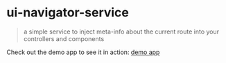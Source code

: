 # ui-navigator-service
> a simple service to inject meta-info about the current route into your controllers and components

Check out the demo app to see it in action: <a href="https://ui-navigator-service.firebaseapp.com">demo app</a>
